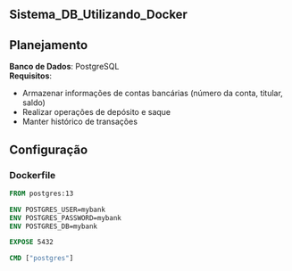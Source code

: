 ## Sistema_DB_Utilizando_Docker

## Planejamento

**Banco de Dados**: PostgreSQL  
**Requisitos**:
- Armazenar informações de contas bancárias (número da conta, titular, saldo)
- Realizar operações de depósito e saque
- Manter histórico de transações

## Configuração

### Dockerfile

```dockerfile
FROM postgres:13

ENV POSTGRES_USER=mybank
ENV POSTGRES_PASSWORD=mybank
ENV POSTGRES_DB=mybank

EXPOSE 5432

CMD ["postgres"]
